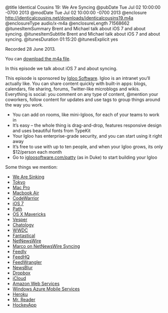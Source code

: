 @title Identical Cousins 19: We Are Syncing
@pubDate Tue Jul 02 10:00:00 -0700 2013
@modDate Tue Jul 02 10:00:00 -0700 2013
@enclosure http://identicalcousins.net/downloads/identicalcousins19.m4a
@enclosureType audio/x-m4a
@enclosureLength 71568662
@itunesItemSummary Brent and Michael talk about iOS 7 and about syncing.
@itunesItemSubtitle Brent and Michael talk about iOS 7 and about syncing.
@itunesDuration 01:15:20
@itunesExplicit yes

Recorded 28 June 2013. 

You can <a href="http://identicalcousins.net/downloads/identicalcousins19.m4a">download the m4a file</a>.

In this episode we talk about iOS 7 and about syncing.

This episode is sponsored by <a href="http://igloosoftware.com/patty">Igloo Software</a>. Igloo is an intranet you’ll actually like. You can share content quickly with built-in apps: blogs, calendars, file sharing, forums, Twitter-like microblogs and wikis. Everything is social: you comment on any type of content, @mention your coworkers, follow content for updates and use tags to group things around the way you work.

- You can add on rooms, like mini-Igloos, for each of your teams to work in
- It’s easy – the whole thing is drag-and-drop, features responsive design and uses beautiful fonts from TypeKit
- Your Igloo has enterprise-grade security, and you can start using it right away
- It’s free to use with up to ten people, and when your Igloo grows, its only $12/person each month
- Go to <a href="http://igloosoftware.com/patty">igloosoftware.com/patty</a> (as in Duke) to start building your Igloo

Some things we mention:

<ul>
<li><a href="http://www.youtube.com/watch?v=VSdxqIBfEAw">We Are Sinking</a></li>
<li><a href="http://en.wikipedia.org/wiki/Tokyo">Tokyo</a></li>
<li><a href="http://www.apple.com/mac-pro/">Mac Pro</a></li>
<li><a href="http://www.apple.com/macbook-air/">Macbook Air</a></li>
<li><a href="http://en.wikipedia.org/wiki/CodeWarrior">CodeWarrior</a></li>
<li><a href="http://www.apple.com/ios/ios7/">iOS 7</a></li>
<li><a href="https://path.com/">Path</a></li>
<li><a href="http://www.apple.com/osx/preview/">OS X Mavericks</a></li>
<li><a href="http://vesperapp.co/">Vesper</a></li>
<li><a href="http://flexibits.com/chatology">Chatology</a></li>
<li><a href="https://developer.apple.com/wwdc/">WWDC</a></li>
<li><a href="http://flexibits.com/fantastical">Fantastical</a></li>
<li><a href="http://netnewswireapp.com/">NetNewsWire</a></li>
<li><a href="http://www.marco.org/2013/06/28/all-or-nothing">Marco on NetNewsWire Syncing</a></li>
<li><a href="http://cloud.feedly.com/">Feedly</a></li>
<li><a href="https://feedhq.org/">FeedHQ</a></li>
<li><a href="https://feedwrangler.net/">FeedWrangler</a></li>
<li><a href="http://www.newsblur.com/">NewsBlur</a></li>
<li><a href="https://www.dropbox.com/">Dropbox</a></li>
<li><a href="http://www.imore.com/icloud-gets-kicked-core-data-sync-totally-had-it-coming">iCloud</a></li>
<li><a href="http://aws.amazon.com/">Amazon Web Services</a></li>
<li><a href="http://www.windowsazure.com/ios">Windows Azure Mobile Services</a></li>
<li><a href="https://www.heroku.com/">Heroku</a></li>
<li><a href="https://itunes.apple.com/us/app/mr.-reader/id412874834?mt=8">Mr. Reader</a></li>
<li><a href="http://hockeyapp.net/">HockeyApp</a></li>
</ul>

